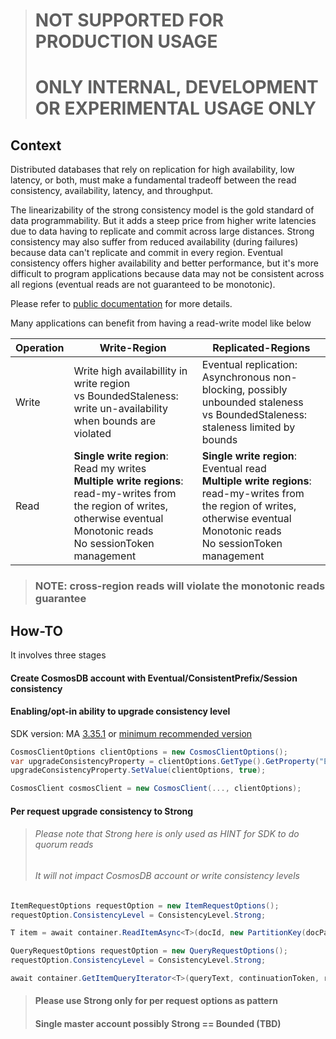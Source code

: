 > # NOT SUPPORTED FOR PRODUCTION USAGE
> # ONLY INTERNAL, DEVELOPMENT OR EXPERIMENTAL USAGE ONLY


## Context
Distributed databases that rely on replication for high availability, low latency, or both, must make a fundamental tradeoff between the read consistency, availability, latency, and throughput. 

The linearizability of the strong consistency model is the gold standard of data programmability. But it adds a steep price from higher write latencies due to data having to replicate and commit across large distances. Strong consistency may also suffer from reduced availability (during failures) because data can't replicate and commit in every region. Eventual consistency offers higher availability and better performance, but it's more difficult to program applications because data may not be consistent across all regions (eventual reads are not guaranteed to be monotonic).


Please refer to [public documentation](https://learn.microsoft.com/en-us/azure/cosmos-db/consistency-levels) for more details.


Many applications can benefit from having a read-write model like below

| Operation | Write-Region | Replicated-Regions |
|---|---|---|
|Write | Write high availabillity in write region <br> vs BoundedStaleness: write un-availability when bounds are violated | Eventual replication: Asynchronous non-blocking, possibly unbounded staleness <br> vs BoundedStaleness: staleness limited by bounds  |
|Read |**Single write region**: Read my writes <br> **Multiple write regions**: read-my-writes from the region of writes, otherwise eventual <br> Monotonic reads <br>No sessionToken management| **Single write region**: Eventual read <br> **Multiple write regions**: read-my-writes from the region of writes, otherwise eventual <br> Monotonic reads <br>No sessionToken management |

> ### NOTE: cross-region reads will violate the monotonic reads guarantee


## How-TO
It involves three stages

#### Create CosmosDB account with Eventual/ConsistentPrefix/Session consistency

#### Enabling/opt-in ability to upgrade consistency level 
SDK version: MA [3.35.1](https://github.com/Azure/azure-cosmos-dotnet-v3/blob/master/changelog.md#-3351---2023-06-27) or [minimum recommended version](https://github.com/Azure/azure-cosmos-dotnet-v3/blob/master/changelog.md#-recommended-version)

```C#
CosmosClientOptions clientOptions = new CosmosClientOptions();
var upgradeConsistencyProperty = clientOptions.GetType().GetProperty("EnableUpgradeConsistencyToLocalQuorum", BindingFlags.NonPublic | BindingFlags.Instance);
upgradeConsistencyProperty.SetValue(clientOptions, true);

CosmosClient cosmosClient = new CosmosClient(..., clientOptions);
```

#### Per request upgrade consistency to Strong 
> ###### Please note that Strong here is only used as HINT for SDK to do quorum reads 
> ###### It will not impact CosmosDB account or write consistency levels

```C#
ItemRequestOptions requestOption = new ItemRequestOptions();
requestOption.ConsistencyLevel = ConsistencyLevel.Strong;

T item = await container.ReadItemAsync<T>(docId, new PartitionKey(docPartitionKey), requestOption);
```

```C#
QueryRequestOptions requestOption = new QueryRequestOptions();
requestOption.ConsistencyLevel = ConsistencyLevel.Strong;

await container.GetItemQueryIterator<T>(queryText, continuationToken, requestOption);
```

> #### Please use Strong only for per request options as pattern
> #### Single master account possibly Strong == Bounded (**TBD**)